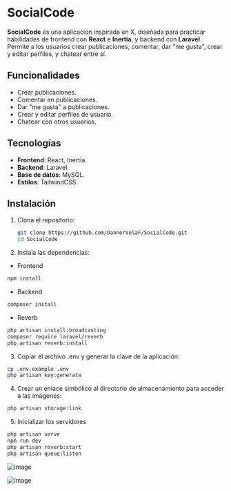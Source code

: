 # SocialCode

**SocialCode** es una aplicación inspirada en X, diseñada para practicar habilidades de frontend con **React** e **Inertia**, y backend con **Laravel**. Permite a los usuarios crear publicaciones, comentar, dar "me gusta", crear y editar perfiles, y chatear entre sí.

## Funcionalidades

- Crear publicaciones.
- Comentar en publicaciones.
- Dar "me gusta" a publicaciones.
- Crear y editar perfiles de usuario.
- Chatear con otros usuarios.

## Tecnologías

- **Frontend**: React, Inertia.
- **Backend**: Laravel.
- **Base de datos**: MySQL.
- **Estilos**: TailwindCSS.

## Instalación

1. Clona el repositorio:
   ```bash
   git clone https://github.com/DannerVelaF/SocialCode.git
   cd SocialCode
    ```

2. Instala las dependencias:

* Frontend
```bash
npm install
```

* Backend
```bash
composer install
```

* Reverb
```bash
php artisan install:broadcasting
composer require laravel/reverb
php artisan reverb:install
```

3. Copiar el archivo .env y generar la clave de la aplicación:
```bash
cp .env.example .env
php artisan key:generate
```

4. Crear un enlace simbólico al directorio de almacenamiento para acceder a las imágenes:
```bash
php artisan storage:link
```

5. Inicializar los servidores
```bash
php artisan serve
npm run dev
php artisan reverb:start
php artisan queue:listen
```


![image](https://github.com/user-attachments/assets/cbe1db46-6c34-4969-8179-423ae9e0babe)

![image](https://github.com/user-attachments/assets/269802f1-8e34-4491-b2cc-e6455e7e4801)
